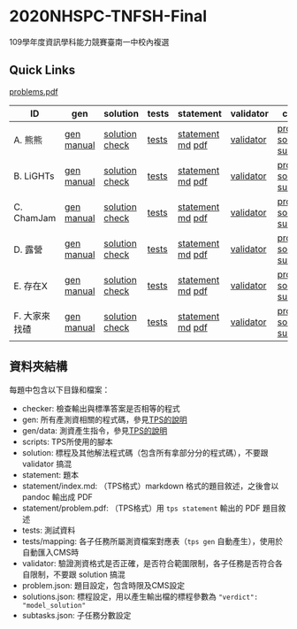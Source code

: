 # 2020NHSPC-TNFSH-Final
109學年度資訊學科能力競賽臺南一中校內複選

## Quick Links
[problems.pdf](pA/attachments/problems.pdf)

| ID | gen | solution | tests | statement | validator | config |
| --- | --- | --- | --- | --- | --- | --- |
| A. 熊熊 | [gen](pA/gen) [manual](pA/gen/manual) | [solution](pA/solution) [check](pA/solutions-check.txt) | [tests](pA/tests) | [statement](pA/statement) [md](pA/statement/index.md) [pdf](pA/statement/index.pdf) | [validator](pA/validator) |[problem](pA/problem.json) [solutions](pA/solutions.json) [subtasks](pA/subtasks.json) |
| B. LiGHTs | [gen](pB/gen) [manual](pB/gen/manual) | [solution](pB/solution) [check](pB/solutions-check.txt) | [tests](pB/tests) | [statement](pB/statement) [md](pB/statement/index.md) [pdf](pB/statement/index.pdf) | [validator](pB/validator) | [problem](pB/problem.json) [solutions](pB/solutions.json) [subtasks](pB/subtasks.json) |
| C. ChamJam | [gen](pC/gen) [manual](pC/gen/manual) | [solution](pC/solution) [check](pC/solutions-check.txt) | [tests](pC/tests) | [statement](pC/statement) [md](pC/statement/index.md) [pdf](pC/statement/index.pdf) | [validator](pC/validator) | [problem](pC/problem.json) [solutions](pC/solutions.json) [subtasks](pC/subtasks.json) |
| D. 露營 | [gen](pD/gen) [manual](pD/gen/manual) | [solution](pD/solution) [check](pD/solutions-check.txt) | [tests](pD/tests) | [statement](pD/statement) [md](pD/statement/index.md) [pdf](pD/statement/index.pdf) | [validator](pD/validator) | [problem](pD/problem.json) [solutions](pD/solutions.json) [subtasks](pD/subtasks.json) |
| E. 存在X | [gen](pE/gen) [manual](pE/gen/manual) | [solution](pE/solution) [check](pE/solutions-check.txt) | [tests](pE/tests) | [statement](pE/statement) [md](pE/statement/index.md) [pdf](pE/statement/index.pdf) | [validator](pE/validator) | [problem](pE/problem.json) [solutions](pE/solutions.json) [subtasks](pE/subtasks.json) |
| F. 大家來找碴 | [gen](pF/gen) [manual](pF/gen/manual) | [solution](pF/solution) [check](pF/solutions-check.txt) | [tests](pF/tests) | [statement](pF/statement) [md](pF/statement/index.md) [pdf](pF/statement/index.pdf) | [validator](pF/validator) | [problem](pF/problem.json) [solutions](pF/solutions.json) [subtasks](pF/subtasks.json) |

## 資料夾結構
每題中包含以下目錄和檔案：
 - checker: 檢查輸出與標準答案是否相等的程式
 - gen: 所有產測資相關的程式碼，參見[TPS的說明](https://github.com/ioi-2017/tps/tree/master/docs#gen)
 - gen/data: 測資產生指令，參見[TPS的說明](https://github.com/ioi-2017/tps/tree/master/docs#gendata)
 - scripts: TPS所使用的腳本
 - solution: 標程及其他解法程式碼（包含所有拿部分分的程式碼），不要跟 validator 搞混
 - statement: 題本
 - statement/index.md: （TPS格式）markdown 格式的題目敘述，之後會以 pandoc 輸出成 PDF
 - statement/problem.pdf: （TPS格式）用 `tps statement` 輸出的 PDF 題目敘述
 - tests: 測試資料
 - tests/mapping: 各子任務所屬測資檔案對應表（`tps gen` 自動產生），使用於自動匯入CMS時
 - validator: 驗證測資格式是否正確，是否符合範圍限制，各子任務是否符合各自限制，不要跟 solution 搞混
 - problem.json: 題目設定，包含時限及CMS設定
 - solutions.json: 標程設定，用以產生輸出檔的標程參數為 `"verdict": "model_solution"`
 - subtasks.json: 子任務分數設定
